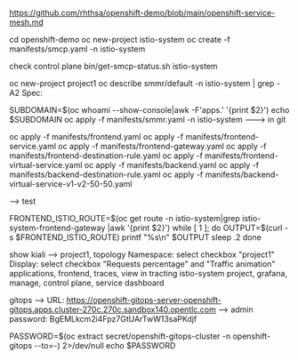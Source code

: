 https://github.com/rhthsa/openshift-demo/blob/main/openshift-service-mesh.md

cd openshift-demo
oc new-project istio-system
oc create -f manifests/smcp.yaml -n istio-system

check control plane
bin/get-smcp-status.sh istio-system

oc new-project project1 
oc describe smmr/default -n istio-system | grep -A2 Spec:

SUBDOMAIN=$(oc whoami --show-console|awk -F'apps.' '{print $2}')
echo $SUBDOMAIN
oc apply -f manifests/smmr.yaml -n istio-system
---> in git

oc apply -f manifests/frontend.yaml
oc apply -f manifests/frontend-service.yaml
oc apply -f manifests/frontend-gateway.yaml
oc apply -f manifests/frontend-destination-rule.yaml
oc apply -f manifests/frontend-virtual-service.yaml
oc apply -f manifests/backend.yaml
oc apply -f manifests/backend-destination-rule.yaml
oc apply -f manifests/backend-virtual-service-v1-v2-50-50.yaml

--> test

FRONTEND_ISTIO_ROUTE=$(oc get route -n istio-system|grep istio-system-frontend-gateway |awk '{print $2}')
while [ 1 ];
do
        OUTPUT=$(curl -s $FRONTEND_ISTIO_ROUTE)
        printf "%s\n" $OUTPUT
        sleep .2
done

show kiali --> project1, topology
Namespace: select checkbox "project1"
Display: select checkbox "Requests percentage" and "Traffic animation"
applications, frontend, traces, view in tracting
istio-system project, grafana, manage, control plane, service dashboard


gitops
--> URL: https://openshift-gitops-server-openshift-gitops.apps.cluster-270c.270c.sandbox140.opentlc.com
--> admin password: BgEMLkcm2i4Fpz7GtUArTwW13saPKdjf

PASSWORD=$(oc extract secret/openshift-gitops-cluster -n openshift-gitops --to=-) 2>/dev/null
echo $PASSWORD